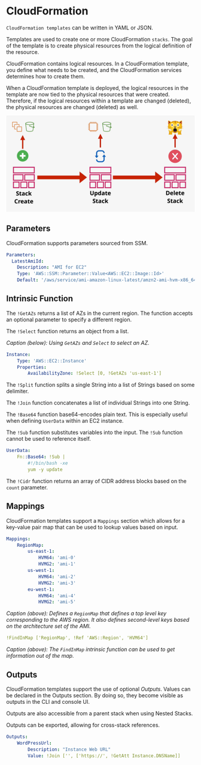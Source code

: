 # CloudFormation

`CloudFormation templates` can be written in YAML or JSON.

Templates are used to create one or more CloudFormation `stacks`. The goal of the template is to create physical resources from the logical definition of the resource.

CloudFormation contains logical resources. In a CloudFormation template, you define what needs to be created, and the CloudFormation services determines how to create them.

When a CloudFormation template is deployed, the logical resources in the template are now tied to the physical resources that were created. Therefore, if the logical resources within a template are changed (deleted), the physical resources are changed (deleted) as well.

![CloudFormation Stack Behaviors](../static/images/cf_behaviors.png)

## Parameters

CloudFormation supports parameters sourced from SSM.

```yaml
Parameters:
  LatestAmiId:
    Description: "AMI for EC2"
    Type: 'AWS::SSM::Parameter::Value<AWS::EC2::Image::Id>'
    Default: '/aws/service/ami-amazon-linux-latest/amzn2-ami-hvm-x86_64-gp2'
```

## Intrinsic Function

The `!GetAZs` returns a list of AZs in the current region. The function accepts an optional parameter to specify a different region.

The `!Select` function returns an object from a list.

*Caption (below): Using `GetAZs` and `Select` to select an AZ.*
```yaml
Instance:
    Type: 'AWS::EC2::Instance'
    Properties:
        AvailabilityZone: !Select [0, !GetAZs 'us-east-1']
```

The `!Split` function splits a single String into a list of Strings based on some delimiter.

The `!Join` function concatenates a list of individual Strings into one String.

The `!Base64` function base64-encodes plain text. This is especially useful when defining `UserData` within an EC2 instance.

The `!Sub` function substitutes variables into the input. The `!Sub` function cannot be used to reference itself.

```yaml
UserData:
    Fn::Base64: !Sub |
        #!/bin/bash -xe
        yum -y update
```

The `!Cidr` function returns an array of CIDR address blocks based on the `count` parameter.

## Mappings

CloudFormation templates support a `Mappings` section which allows for a key-value pair map that can be used to lookup values based on input.

```yaml
Mappings:
    RegionMap:
        us-east-1:
            HVM64: 'ami-0'
            HVMG2: 'ami-1'
        us-west-1:
            HVM64: 'ami-2'
            HVMG2: 'ami-3'
        eu-west-1:
            HVM64: 'ami-4'
            HVMG2: 'ami-5'
```
*Caption (above): Defines a `RegionMap` that defines a top level key corresponding to the AWS region. It also defines second-level keys based on the architecture set of the AMI.*

```yaml
!FindInMap ['RegionMap', !Ref 'AWS::Region', 'HVM64']
```
*Caption (above): The `FindInMap` intrinsic function can be used to get information out of the map.*

## Outputs

CloudFormation templates support the use of optional *Outputs*. Values can be declared in the Outputs section. By doing so, they become visible as outputs in the CLI and console UI. 

Outputs are also accessible from a parent stack when using Nested Stacks.

Outputs can be exported, allowing for cross-stack references.

```yaml
Outputs:
    WordPressUrl:
        Description: "Instance Web URL"
        Value: !Join ['', ['https://', !GetAtt Instance.DNSName]]
```